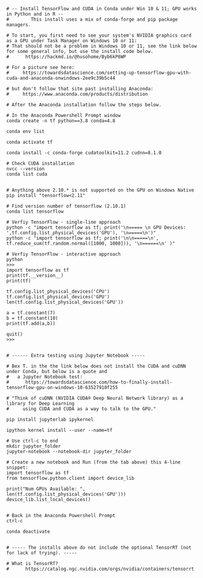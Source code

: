      
    # -- Install TensorFlow and CUDA in Conda under Win 10 & 11; GPU works in Python and in R --
    #        This install uses a mix of conda-forge and pip package managers.
         
    # To start, you first need to see your system's NVIDIA graphics card as a GPU under Task Manager on Windows 10 or 11:
    # That should not be a problem in Windows 10 or 11, see the link below for some general info, but use the install code below.
    #      https://hackmd.io/@husohome/Byb6kP6WP 
     
    # For a picture see here:
    #     https://towardsdatascience.com/setting-up-tensorflow-gpu-with-cuda-and-anaconda-onwindows-2ee9c39b5c44 
       
    # but don't follow that site past installing Anaconda:
    #     https://www.anaconda.com/products/distribution
    
    # After the Anaconda installation follow the steps below.
             
    # In the Anaconda Powershell Prompt window
    conda create -n tf python==3.8 conda=4.8
    
    conda env list
    
    conda activate tf
    
    conda install -c conda-forge cudatoolkit=11.2 cudnn=8.1.0
    
    # Check CUDA installation 
    nvcc --version
    conda list cuda
    
    
    # Anything above 2.10.* is not supported on the GPU on Windows Native
    pip install "tensorflow<2.11"
    
    # Find version number of tensorflow (2.10.1)
    conda list tensorflow
              
    # Verfiy TensorFlow - single-line approach
    python -c "import tensorflow as tf; print('\n===== \n GPU Devices: ',tf.config.list_physical_devices('GPU'), '\n=====\n')"
    python -c "import tensorflow as tf; print('\n\n=====\n', tf.reduce_sum(tf.random.normal([1000, 1000])), '\n======\n' )"
         
    # Verfiy TensorFlow - interactive approach
    python
    >>> 
    import tensorflow as tf
    print(tf.__version__)
    print(tf)
    
    tf.config.list_physical_devices('CPU')
    tf.config.list_physical_devices('GPU')
    len(tf.config.list_physical_devices('GPU'))
    
    a = tf.constant(7)
    b = tf.constant(10)
    print(tf.add(a,b))
    
    quit()
    >>> 
    
    
    # ------ Extra testing using Jupyter Notebook -----
    
    # Bex T. in the the link below does not install the CUDA and cuDNN under Conda, but below is a quote and 
    #   a Jupyter Notebook test:
    #      https://towardsdatascience.com/how-to-finally-install-tensorflow-gpu-on-windows-10-63527910f255   
    
    # "Think of cuDNN (NVIDIA CUDA® Deep Neural Network library) as a library for Deep Learning 
    #     using CUDA and CUDA as a way to talk to the GPU."
    
    pip install jupyterlab ipykernel
    
    ipython kernel install --user --name=tf
    
    # Use ctrl-c to end
    mkdir jupyter_folder
    jupyter-notebook --notebook-dir jupyter_folder
  
    # Create a new notebook and Run (from the tab above) this 4-line snippet:
    import tensorflow as tf
    from tensorflow.python.client import device_lib
    
    print("Num GPUs Available: ", len(tf.config.list_physical_devices('GPU')))
    device_lib.list_local_devices()
    
    
    # Back in the Anaconda Powershell Prompt
    ctrl-c
    
    conda deactivate
    
    
    # ----- The installs above do not include the optional TensorRT (not for lack of trying). -----
    
    # What is TensorRT?
    #      https://catalog.ngc.nvidia.com/orgs/nvidia/containers/tensorrt
    
   
